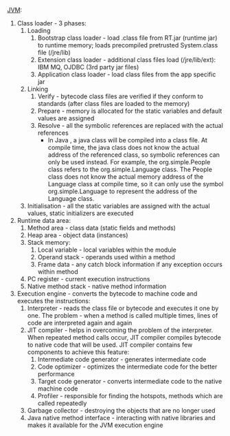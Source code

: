 [JVM](https://www.youtube.com/watch?v=QHIWkwxs0AI):
1. Class loader - 3 phases:
    1. Loading
        1. Bootstrap class loader - load .class file from RT.jar (runtime jar) to runtime memory; loads precompiled pretrusted System.class file (/jre/lib)
        2. Extension class loader - additional class files load (/jre/lib/ext): IBM MQ, OJDBC (3rd party jar files)
        3. Application class loader - load class files from the app specific jar
    2. Linking
        1. Verify - bytecode class files are verified if they conform to standards (after class files are loaded to the memory)
        2. Prepare - memory is allocated for the static variables and default values are assigned
        3. Resolve - all the symbolic references are replaced with the actual references
            *  In Java , a java class will be compiled into a class file. At compile time, the java class does not know the actual address of the referenced class, so symbolic references can only be used instead. For example, the org.simple.People class refers to the org.simple.Language class. The People class does not know the actual memory address of the Language class at compile time, so it can only use the symbol org.simple.Language to represent the address of the Language class.
    3. Initialisation - all the static variables are assigned with the actual values, static initializers are executed
2. Runtime data area:
    1. Method area - class data (static fields and methods)
    2. Heap area - object data (instances)
    3. Stack memory:
        1. Local variable - local variables within the module
        2. Operand stack - operands used within a method
        3. Frame data - any catch block information if any exception occurs within method
    4. PC register - current execution instructions
    5. Native method stack - native method information
3. Execution engine - converts the bytecode to machine code and executes the instructions:
    1. Interpreter - reads the class file or bytecode and executes it one by one. The problem - when a method is called multiple times, lines of code are interpreted again and again
    2. JIT compiler - helps in overcoming the problem of the interpreter. When repeated method calls occur, JIT compiler compiles bytecode to native code that will be used. JIT compiler contains few components to achieve this feature:
        1. Intermediate code generator - generates intermediate code
        2. Code optimizer - optimizes the intermediate code for the better performance
        3. Target code generator - converts intermediate code to the native machine code
        4. Profiler - responsible for finding the hotspots, methods which are called repeatedly
    3. Garbage collector - destroying the objects that are no longer used
    4. Java native method interface - interacting with native libraries and makes it available for the JVM execution engine
